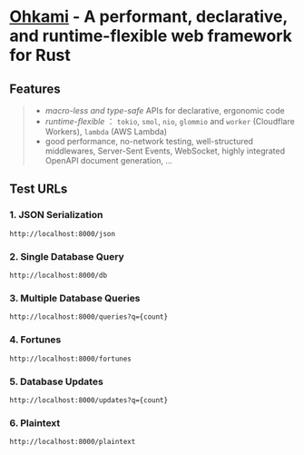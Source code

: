 # [Ohkami](https://github.com/ohkami-rs/ohkami) - A performant, declarative, and runtime-flexible web framework for Rust

## Features

> - *macro-less and type-safe* APIs for declarative, ergonomic code
> - *runtime-flexible* ： `tokio`, `smol`, `nio`, `glommio` and `worker` (Cloudflare Workers), `lambda` (AWS Lambda)
> - good performance, no-network testing, well-structured middlewares, Server-Sent Events, WebSocket, highly integrated OpenAPI document generation, ...

## Test URLs

### 1. JSON Serialization

    http://localhost:8000/json

### 2. Single Database Query

    http://localhost:8000/db

### 3. Multiple Database Queries

    http://localhost:8000/queries?q={count}

### 4. Fortunes

    http://localhost:8000/fortunes

### 5. Database Updates

    http://localhost:8000/updates?q={count}

### 6. Plaintext

    http://localhost:8000/plaintext
